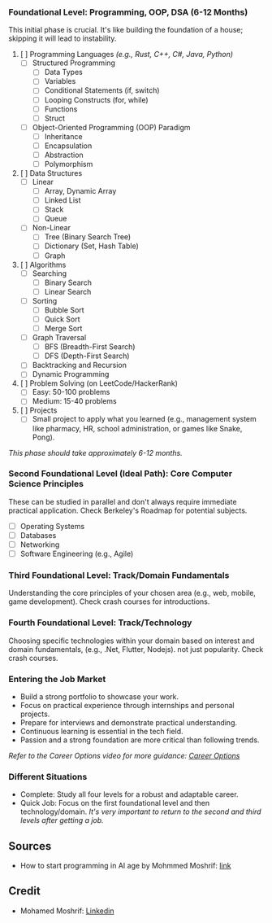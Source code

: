 ### Foundational Level: Programming, OOP, DSA (6-12 Months)

This initial phase is crucial. It's like building the foundation of a house; skipping it will lead to instability.

1. [ ] Programming Languages *(e.g., Rust, C++, C\#, Java, Python)*  
   * [ ] Structured Programming  
     * [ ] Data Types  
     * [ ] Variables  
     * [ ] Conditional Statements (if, switch)  
     * [ ] Looping Constructs (for, while)  
     * [ ] Functions  
     * [ ] Struct  
   * [ ] Object-Oriented Programming (OOP) Paradigm  
     * [ ] Inheritance  
     * [ ] Encapsulation  
     * [ ] Abstraction  
     * [ ] Polymorphism  
2. [ ] Data Structures  
   * [ ] Linear  
     * [ ] Array, Dynamic Array  
     * [ ] Linked List  
     * [ ] Stack  
     * [ ] Queue  
   * [ ] Non-Linear  
     * [ ] Tree (Binary Search Tree)  
     * [ ] Dictionary (Set, Hash Table)  
     * [ ] Graph  
3. [ ] Algorithms  
   * [ ] Searching  
     * [ ] Binary Search  
     * [ ] Linear Search  
   * [ ] Sorting  
     * [ ] Bubble Sort  
     * [ ] Quick Sort  
     * [ ] Merge Sort  
   * [ ] Graph Traversal  
     * [ ] BFS (Breadth-First Search)  
     * [ ] DFS (Depth-First Search)  
   * [ ] Backtracking and Recursion  
   * [ ] Dynamic Programming  
4. [ ] Problem Solving (on LeetCode/HackerRank)  
   * [ ] Easy: 50-100 problems  
   * [ ] Medium: 15-40 problems  
5. [ ] Projects  
   * [ ] Small project to apply what you learned (e.g., management system like pharmacy, HR, school administration, or games like Snake, Pong).

*This phase should take approximately 6-12 months.*

### Second Foundational Level (Ideal Path): Core Computer Science Principles

These can be studied in parallel and don't always require immediate practical application. Check Berkeley's Roadmap for potential subjects.

* [ ] Operating Systems  
* [ ] Databases  
* [ ] Networking  
* [ ] Software Engineering (e.g., Agile)

### Third Foundational Level: Track/Domain Fundamentals

Understanding the core principles of your chosen area (e.g., web, mobile, game development). Check crash courses for introductions.

### Fourth Foundational Level: Track/Technology

Choosing specific technologies within your domain based on interest and domain fundamentals, (e.g., .Net, Flutter, Nodejs). not just popularity. Check crash courses.

### Entering the Job Market

* Build a strong portfolio to showcase your work.  
* Focus on practical experience through internships and personal projects.  
* Prepare for interviews and demonstrate practical understanding.  
* Continuous learning is essential in the tech field.  
* Passion and a strong foundation are more critical than following trends.

*Refer to the Career Options video for more guidance: [Career Options](https://www.youtube.com/live/1EsfJqxG3Xs)*

### Different Situations

* Complete: Study all four levels for a robust and adaptable career.  
* Quick Job: Focus on the first foundational level and then technology/domain. *It's very important to return to the second and third levels after getting a job.*

## Sources
- How to start programming in AI age by Mohmmed Moshrif: [link](https://www.youtube.com/watch?v=SH4cG10zpJY)

## Credit
- Mohamed Moshrif: [Linkedin](https://www.linkedin.com/in/mmeshref/)
